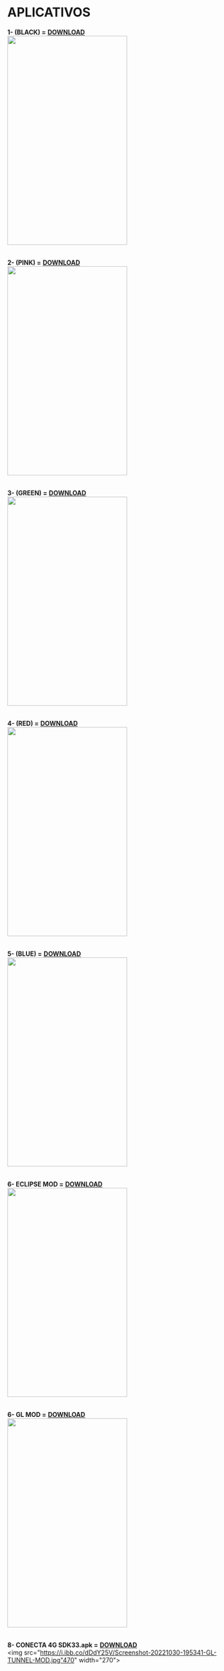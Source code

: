   # APLICATIVOS

<b> 1- (BLACK) =</b> <a href="https://github.com/Lockednet/APPS/raw/main/Conecta4G%20V3.0(black).apk"><b>DOWNLOAD</b></a>
<br/>
<img src="https://user-images.githubusercontent.com/105602625/186505902-a67e9567-9625-48dd-9950-9bf09e5e0f80.jpg" height="470" width="270">
<br/><br/>

<b> 2- (PINK) =</b> <a href="https://github.com/Lockednet/APPS/raw/main/Conecta4G%20V3.0(rosa).apk"><b>DOWNLOAD</b></a>
<br/>
<img src="https://user-images.githubusercontent.com/105602625/186505912-89b81047-79fd-4812-ae1c-b8c3aa5bf1fd.jpg" height="470" width="270">
<br/><br/>

<b> 3- (GREEN) =</b> <a href="https://github.com/Lockednet/APPS/raw/main/Conecta4G%20V3.0(verde).apk"><b>DOWNLOAD</b></a>
<br/>
<img src="https://user-images.githubusercontent.com/105602625/186505909-d1c334ae-af87-4cd2-a4f1-b512e0de8e73.jpg" height="470" width="270">
<br/><br/>

<b> 4- (RED) =</b> <a href="https://github.com/Lockednet/APPS/raw/main/Conecta4G%20V3.0(vermelho).apk"><b>DOWNLOAD</b></a>
<br/>
<img src="https://user-images.githubusercontent.com/105602625/186505915-32dfe3fe-faee-478e-b5f5-721964ef8830.jpg" height="470" width="270">
<br/><br/>

<b> 5- (BLUE) =</b> <a href="https://github.com/Lockednet/APPS/raw/main/Conecta4G%20V3.0(azul).apk"><b>DOWNLOAD</b></a>
<br/>
<img src="https://user-images.githubusercontent.com/105602625/186505907-acd77546-e7f9-4312-a620-4ddfa0e9dd68.jpg" height="470" width="270">
<br/><br/>

<b> 6- ECLIPSE MOD =</b> <a href="https://github.com/Lockednet/APPS/raw/main/ECLIPSE_MOD.apk"><b>DOWNLOAD</b></a>
<br/>
<img src="https://i.ibb.co/zhDrLsk/Screenshot-20221030-194744-BETO-DROID-BR-5.jpg" height="470" width="270">
<br/><br/>

<b> 6- GL MOD =</b> <a href="https://github.com/Lockednet/APPS/raw/main/GL_MOD.apk"><b>DOWNLOAD</b></a>
<br/>
<img src="https://i.ibb.co/WsFCCzq/Screenshot-20221102-111159-GL-TUNNEL-MOD.jpg" height="470" width="270">
<br/><br/>

<b> 8- CONECTA 4G SDK33.apk =</b> <a href="https://github.com/Lockednet/APPS/raw/main/CONECTA4GSDK33.apk"><b>DOWNLOAD</b></a>
<br/>
<img src="https://i.ibb.co/dDdY25V/Screenshot-20221030-195341-GL-TUNNEL-MOD.jpg"470" width="270">
<br/><br/>








